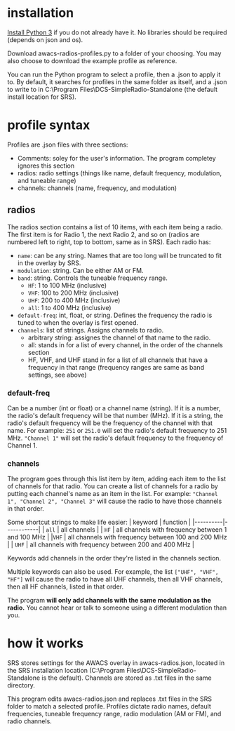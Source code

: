 # installation
[Install Python 3](https://www.python.org/downloads/) if you do not already have it. No libraries should be required (depends on json and os).

Download awacs-radios-profiles.py to a folder of your choosing. You may also choose to download the example profile as reference.

You can run the Python program to select a profile, then a .json to apply it to. By default, it searches for profiles in the same folder as itself, and a .json to write to in C:\Program Files\DCS-SimpleRadio-Standalone (the default install location for SRS).

# profile syntax
Profiles are .json files with three sections:
- Comments: soley for the user's information. The program completey ignores this section
- radios: radio settings (things like name, default frequency, modulation, and tuneable range)
- channels: channels (name, frequency, and modulation)

## radios
The radios section contains a list of 10 items, with each item being a radio. The first item is for Radio 1, the next Radio 2, and so on (radios are numbered left to right, top to bottom, same as in SRS). Each radio has:
- `name`: can be any string. Names that are too long will be truncated to fit in the overlay by SRS.
- `modulation`: string. Can be either AM or FM.
- `band`: string. Controls the tuneable frequency range.
  - `HF`: 1 to 100 MHz (inclusive)
  - `VHF`: 100 to 200 MHz (inclusive)
  - `UHF`: 200 to 400 MHz (inclusive)
  - `all`: 1 to 400 MHz (inclusive)
- `default-freq`: int, float, or string. Defines the frequency the radio is tuned to when the overlay is first opened.
- `channels`: list of strings. Assigns channels to radio.
  - arbitrary string: assignes the channel of that name to the radio.
  - all: stands in for a list of every channel, in the order of the channels section
  - HF, VHF, and UHF stand in for a list of all channels that have a frequency in that range (frequency ranges are same as band settings, see above)

### default-freq
Can be a number (int or float) or a channel name (string). If it is a number, the radio's default frequency will be that number (MHz). If it is a string, the radio's default frequency will be the frequency of the channel with that name. For example: `251` or `251.0` will set the radio's default frequency to 251 MHz. `"Channel 1"` will set the radio's default frequency to the frequency of Channel 1.

### channels
The program goes through this list item by item, adding each item to the list of channels for that radio. You can create a list of channels for a radio by putting each channel's name as an item in the list. For example: `"Channel 1", "Channel 2", "Channel 3"` will cause the radio to have those channels in that order.

Some shortcut strings to make life easier:
| keyword | function |
|----------|------------|
| `all` | all channels |
| `HF` | all channels with frequency between 1 and 100 MHz  |
|`VHF` | all channels with frequency between 100 and 200 MHz |
|  `UHF` | all channels with frequency between 200 and 400 MHz |

Keywords add channels in the order they're listed in the channels section.

Multiple keywords can also be used. For example, the list `["UHF", "VHF", "HF"]` will cause the radio to have all UHF channels, then all VHF channels, then all HF channels, listed in that order.

The program **will only add channels with the same modulation as the radio.** You cannot hear or talk to someone using a different modulation than you.

# how it works
SRS stores settings for the AWACS overlay in awacs-radios.json, located in the SRS installation location (C:\Program Files\DCS-SimpleRadio-Standalone is the default). Channels are stored as .txt files in the same directory.

This program edits awacs-radios.json and replaces .txt files in the SRS folder to match a selected profile. Profiles dictate radio names, default frequencies, tuneable frequency range, radio modulation (AM or FM), and radio channels.
